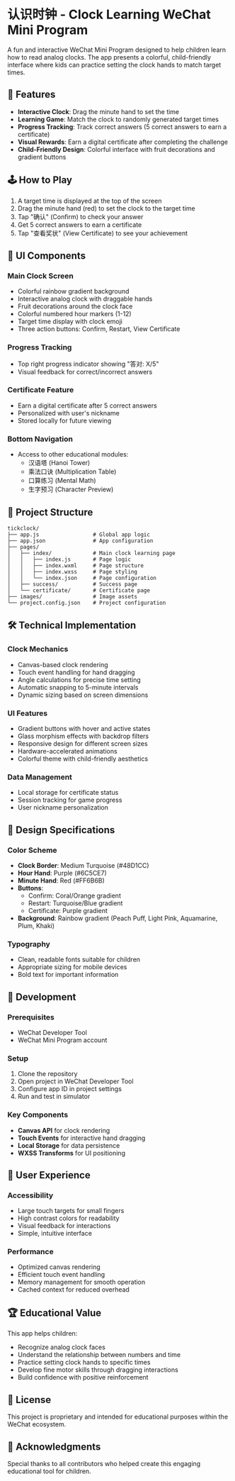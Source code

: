 # 认识时钟 - Clock Learning WeChat Mini Program

A fun and interactive WeChat Mini Program designed to help children learn how to read analog clocks. The app presents a colorful, child-friendly interface where kids can practice setting the clock hands to match target times.

## 🎯 Features

- **Interactive Clock**: Drag the minute hand to set the time
- **Learning Game**: Match the clock to randomly generated target times
- **Progress Tracking**: Track correct answers (5 correct answers to earn a certificate)
- **Visual Rewards**: Earn a digital certificate after completing the challenge
- **Child-Friendly Design**: Colorful interface with fruit decorations and gradient buttons

## 🕹️ How to Play

1. A target time is displayed at the top of the screen
2. Drag the minute hand (red) to set the clock to the target time
3. Tap "确认" (Confirm) to check your answer
4. Get 5 correct answers to earn a certificate
5. Tap "查看奖状" (View Certificate) to see your achievement

## 🎨 UI Components

### Main Clock Screen
- Colorful rainbow gradient background
- Interactive analog clock with draggable hands
- Fruit decorations around the clock face
- Colorful numbered hour markers (1-12)
- Target time display with clock emoji
- Three action buttons: Confirm, Restart, View Certificate

### Progress Tracking
- Top right progress indicator showing "答对: X/5"
- Visual feedback for correct/incorrect answers

### Certificate Feature
- Earn a digital certificate after 5 correct answers
- Personalized with user's nickname
- Stored locally for future viewing

### Bottom Navigation
- Access to other educational modules:
  - 汉语塔 (Hanoi Tower)
  - 乘法口诀 (Multiplication Table)
  - 口算练习 (Mental Math)
  - 生字预习 (Character Preview)

## 📁 Project Structure

```
tickclock/
├── app.js                 # Global app logic
├── app.json               # App configuration
├── pages/
│   ├── index/             # Main clock learning page
│   │   ├── index.js       # Page logic
│   │   ├── index.wxml     # Page structure
│   │   ├── index.wxss     # Page styling
│   │   └── index.json     # Page configuration
│   ├── success/           # Success page
│   └── certificate/       # Certificate page
├── images/                # Image assets
└── project.config.json    # Project configuration
```

## 🛠️ Technical Implementation

### Clock Mechanics
- Canvas-based clock rendering
- Touch event handling for hand dragging
- Angle calculations for precise time setting
- Automatic snapping to 5-minute intervals
- Dynamic sizing based on screen dimensions

### UI Features
- Gradient buttons with hover and active states
- Glass morphism effects with backdrop filters
- Responsive design for different screen sizes
- Hardware-accelerated animations
- Colorful theme with child-friendly aesthetics

### Data Management
- Local storage for certificate status
- Session tracking for game progress
- User nickname personalization

## 🎨 Design Specifications

### Color Scheme
- **Clock Border**: Medium Turquoise (#48D1CC)
- **Hour Hand**: Purple (#6C5CE7)
- **Minute Hand**: Red (#FF6B6B)
- **Buttons**: 
  - Confirm: Coral/Orange gradient
  - Restart: Turquoise/Blue gradient
  - Certificate: Purple gradient
- **Background**: Rainbow gradient (Peach Puff, Light Pink, Aquamarine, Plum, Khaki)

### Typography
- Clean, readable fonts suitable for children
- Appropriate sizing for mobile devices
- Bold text for important information

## 🚀 Development

### Prerequisites
- WeChat Developer Tool
- WeChat Mini Program account

### Setup
1. Clone the repository
2. Open project in WeChat Developer Tool
3. Configure app ID in project settings
4. Run and test in simulator

### Key Components
- **Canvas API** for clock rendering
- **Touch Events** for interactive hand dragging
- **Local Storage** for data persistence
- **WXSS Transforms** for UI positioning

## 📱 User Experience

### Accessibility
- Large touch targets for small fingers
- High contrast colors for readability
- Visual feedback for interactions
- Simple, intuitive interface

### Performance
- Optimized canvas rendering
- Efficient touch event handling
- Memory management for smooth operation
- Cached context for reduced overhead

## 🏆 Educational Value

This app helps children:
- Recognize analog clock faces
- Understand the relationship between numbers and time
- Practice setting clock hands to specific times
- Develop fine motor skills through dragging interactions
- Build confidence with positive reinforcement

## 📄 License

This project is proprietary and intended for educational purposes within the WeChat ecosystem.

## 🙏 Acknowledgments

Special thanks to all contributors who helped create this engaging educational tool for children.